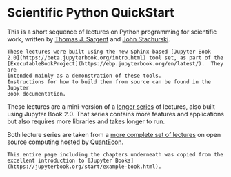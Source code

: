 # Scientific Python QuickStart 

This is a short sequence of lectures on Python programming for scientific
work, written by [Thomas J.  Sargent](http://www.tomsargent.com/) and [John
Stachurski](https://johnstachurski.net/).

```{note}
These lectures were built using the new Sphinx-based [Jupyter Book
2.0](https://beta.jupyterbook.org/intro.html) tool set, as part of the
[ExecutableBookProject](https://ebp.jupyterbook.org/en/latest/).  They are
intended mainly as a demonstration of these tools.
Instructions for how to build them from source can be found in the Jupyter
Book documentation.
```


These lectures are a mini-version of a [longer
series](https://executablebooks.github.io/quantecon-example/docs/index.html)
of lectures, also built using Jupyter Book 2.0.  That series contains more
features and applications but also requires more libraries and takes longer to
run.  

Both lecture series are taken from a [more complete set of
lectures](https://python.quantecon.org) on open source computing hosted by
[QuantEcon](https://quantecon.org).

```{hint}
This entire page including the chapters underneath was copied from the excellent introduction to [Jupyter Books](https://jupyterbook.org/start/example-book.html).
```
